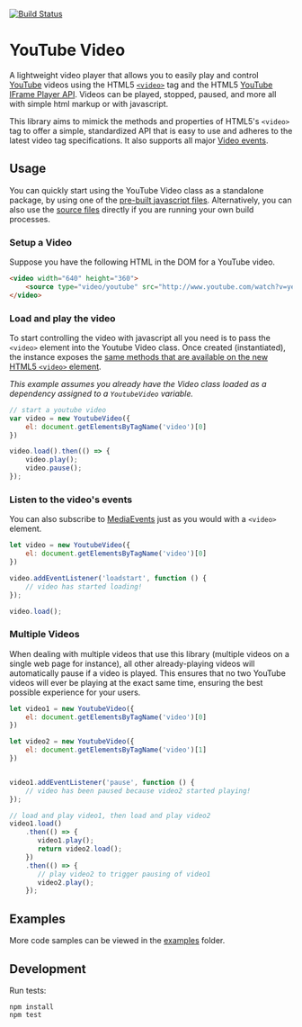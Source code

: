 [![Build Status](https://travis-ci.org/mkay581/youtube-video-js.svg?branch=master)](https://travis-ci.org/mkay581/youtube-video-js)

# YouTube Video

A lightweight video player that allows you to easily play and control [YouTube](youtube.com) videos using the HTML5
[`<video>`](https://developer.mozilla.org/en-US/docs/Web/HTML/Element/video) tag and the HTML5
[YouTube IFrame Player API](https://developers.google.com/youtube/iframe_api_reference). Videos can be played, stopped,
paused, and more all with simple html markup or with javascript.

This library aims to mimick the methods and properties of HTML5's `<video>` tag to offer a simple, standardized API
that is easy to use and adheres to the latest video tag specifications. It also supports all major
[Video events](https://developer.mozilla.org/en-US/docs/Web/Guide/Events/Media_events).

## Usage

You can quickly start using the YouTube Video class as a standalone package, by using one of the [pre-built javascript files](/dist).
Alternatively, you can also use the [source files](/src) directly if you are running your own build processes.

### Setup a Video

Suppose you have the following HTML in the DOM for a YouTube video.

```html
<video width="640" height="360">
    <source type="video/youtube" src="http://www.youtube.com/watch?v=ye82js0sL32" />
</video>
```
### Load and play the video

To start controlling the video with javascript all you need is to pass the `<video>` element into the Youtube Video class.
Once created (instantiated), the instance exposes the [same methods that are available on the new
HTML5 `<video>` element](https://developer.mozilla.org/en-US/docs/Web/Guide/HTML/Using_HTML5_audio_and_video#Controlling_media_playback).

*This example assumes you already have the Video class loaded as a dependency assigned to a `YoutubeVideo` variable.*

```javascript
// start a youtube video
var video = new YoutubeVideo({
    el: document.getElementsByTagName('video')[0]
})

video.load().then(() => {
    video.play();
    video.pause();
});

```

### Listen to the video's events

You can also subscribe to [MediaEvents](https://developer.mozilla.org/en-US/docs/Web/Guide/Events/Media_events) just as
you would with a `<video>` element.

```javascript
let video = new YoutubeVideo({
    el: document.getElementsByTagName('video')[0]
})

video.addEventListener('loadstart', function () {
    // video has started loading!
});

video.load();
```

### Multiple Videos

When dealing with multiple videos that use this library (multiple videos on a single web page for instance),
all other already-playing videos will automatically pause if a video is played. This ensures that no two YouTube videos
will ever be playing at the exact same time, ensuring the best possible experience for your users.

```javascript
let video1 = new YoutubeVideo({
    el: document.getElementsByTagName('video')[0]
})

let video2 = new YoutubeVideo({
    el: document.getElementsByTagName('video')[1]
})


video1.addEventListener('pause', function () {
    // video has been paused because video2 started playing!
});

// load and play video1, then load and play video2
video1.load()
    .then(() => {
       video1.play();
       return video2.load();
    })
    .then(() => {
       // play video2 to trigger pausing of video1
       video2.play();
    });

```
## Examples

More code samples can be viewed in the [examples](/examples) folder.

## Development

Run tests:

```
npm install
npm test
```
